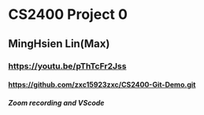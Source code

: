 # CS2400 Project 0
## MingHsien Lin(Max)
### https://youtu.be/pThTcFr2Jss
#### https://github.com/zxc15923zxc/CS2400-Git-Demo.git
##### Zoom recording and VScode

